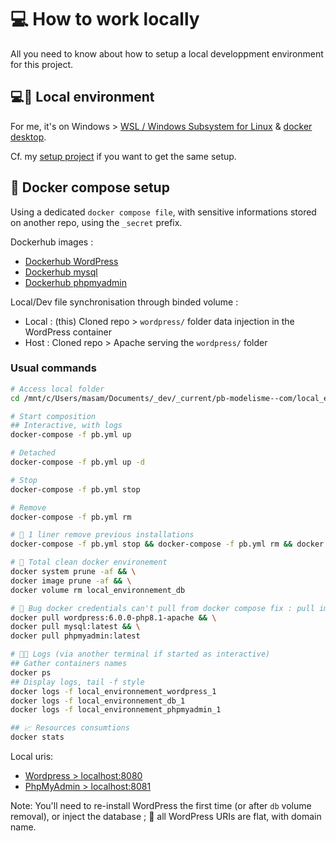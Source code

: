 # 💻 How to work locally

All you need to know about how to setup a local developpment environment for this project.

## 💻👷 Local environment

For me, it's on Windows > [WSL / Windows Subsystem for Linux](https://docs.microsoft.com/fr-fr/windows/wsl/install) & [docker desktop](https://www.docker.com/products/docker-desktop/).

Cf. my [setup project](https://github.com/youpiwaza/install-dev-env) if you want to get the same setup.

## 🐳 Docker compose setup

Using a dedicated `docker compose file`, with sensitive informations stored on another repo, using the `_secret` prefix.

Dockerhub images :

- [Dockerhub WordPress](https://hub.docker.com/_/wordpress)
- [Dockerhub mysql](https://hub.docker.com/_/mysql)
- [Dockerhub phpmyadmin](https://hub.docker.com/_/phpmyadmin)

Local/Dev file synchronisation through binded volume :

- Local : (this) Cloned repo > `wordpress/` folder data injection in the WordPress container
- Host : Cloned repo > Apache serving the `wordpress/` folder

### Usual commands

```bash
# Access local folder
cd /mnt/c/Users/masam/Documents/_dev/_current/pb-modelisme--com/local_environnement

# Start composition
## Interactive, with logs
docker-compose -f pb.yml up

# Detached
docker-compose -f pb.yml up -d

# Stop
docker-compose -f pb.yml stop

# Remove
docker-compose -f pb.yml rm

# 🧽 1 liner remove previous installations
docker-compose -f pb.yml stop && docker-compose -f pb.yml rm && docker volume rm local_environnement_db

# 🧽 Total clean docker environement
docker system prune -af && \
docker image prune -af && \
docker volume rm local_environnement_db

# 🐛 Bug docker credentials can't pull from docker compose fix : pull images from docker CLI first
docker pull wordpress:6.0.0-php8.1-apache && \
docker pull mysql:latest && \
docker pull phpmyadmin:latest

# 📄🐛 Logs (via another terminal if started as interactive)
## Gather containers names
docker ps
## Display logs, tail -f style
docker logs -f local_environnement_wordpress_1
docker logs -f local_environnement_db_1
docker logs -f local_environnement_phpmyadmin_1

## 📈 Resources consumtions
docker stats
```

Local uris:

- [Wordpress > localhost:8080](http://localhost:8080)
- [PhpMyAdmin > localhost:8081](http://localhost:8081)

Note: You'll need to re-install WordPress the first time (or after `db` volume removal),
or inject the database ; 🚨 all WordPress URIs are flat, with domain name.

